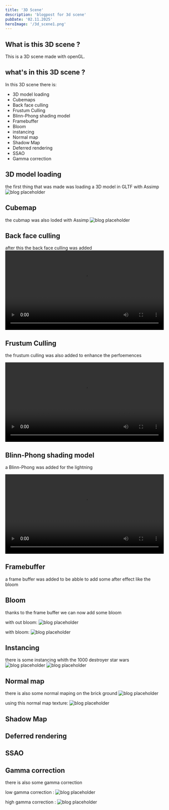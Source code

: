 ```yaml
---
title: '3D Scene'
description: 'blogpost for 3d scene'
pubDate: '02.11.2025'
heroImage: '/3d_scene1.png'
---
```


## What is this 3D scene ?

This is a 3D scene made with openGL. 

## what's in this 3D scene ?

In this 3D scene there is:
- 3D model loading
- Cubemaps
- Back face culling
- Frustum Culling
- Blinn-Phong shading model
- Framebuffer
- Bloom
- instancing
- Normal map
- Shadow Map
- Deferred rendering
- SSAO
- Gamma correction

## 3D model loading

the first thing that was made was loading a 3D model in GLTF with Assimp 
![blog placeholder](/3d_scene6.png)

## Cubemap

the cubmap was also loded with Assimp 
![blog placeholder](/3d_scene4.png)

## Back face culling

after this the back face culling was added 
<video controls style="width: 100%; height: auto;">
  <source src="/3d_scene1.mp4" type="video/mp4">
  Votre navigateur ne supporte pas la lecture de vidéos.
</video>

## Frustum Culling

the frustum culling was also added to enhance the perfoemences

<video controls style="width: 100%; height: auto;">
  <source src="/3d_scene3.mp4" type="video/mp4">
  Votre navigateur ne supporte pas la lecture de vidéos.
</video>

## Blinn-Phong shading model

a Blinn-Phong was added for the lightning 

<video controls style="width: 100%; height: auto;">
  <source src="/3d_scene2.mp4" type="video/mp4">
  Votre navigateur ne supporte pas la lecture de vidéos.
</video>

## Framebuffer

a frame buffer was added to be abble to add some after effect like the bloom

## Bloom

thanks to the frame buffer we can now add some bloom

with out bloom:
![blog placeholder](/3d_scene8.png)

with bloom:
![blog placeholder](/3d_scene4.png)

## Instancing

there is some instancing whith the 1000 destroyer star wars
![blog placeholder](/3d_scene9.png)
![blog placeholder](/3d_scene7.png)

## Normal map

there is also some normal maping on the brick ground
![blog placeholder](/normal.png)

using this normal map texture:
![blog placeholder](/brickwall_normal.jpg)




## Shadow Map


## Deferred rendering


## SSAO


## Gamma correction

there is also some gamma correction 

low gamma correction : 
![blog placeholder](/3d_scene11.png)

high gamma correction :
![blog placeholder](/3d_scene10.png)